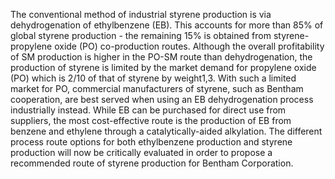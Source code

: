 
The conventional method of industrial styrene production is via dehydrogenation of ethylbenzene (EB). This accounts for more than 85% of global styrene production - the remaining 15% is obtained from styrene-propylene oxide (PO) co-production routes.
Although the overall profitability of SM production is higher in the PO-SM route than dehydrogenation, the production of styrene is limited by the market demand for propylene oxide (PO) which is 2/10 of that of styrene by weight1,3. With such a limited market
for PO, commercial manufacturers of styrene, such as Bentham cooperation, are best served when using an EB dehydrogenation process industrially instead. While EB can be purchased for direct use from suppliers, the most cost-effective route is the production
of EB from benzene and ethylene through a catalytically-aided alkylation. The different process route options for both ethylbenzene production and styrene production will now be critically evaluated in order to propose a recommended route of styrene production 
for Bentham Corporation.
